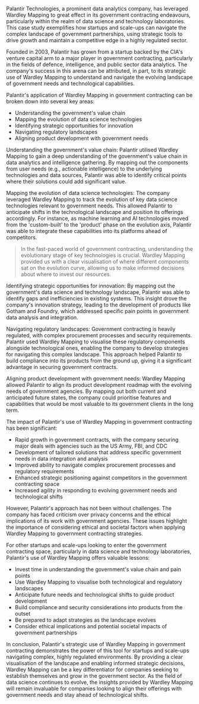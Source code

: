 Palantir Technologies, a prominent data analytics company, has leveraged Wardley Mapping to great effect in its government contracting endeavours, particularly within the realm of data science and technology laboratories. This case study exemplifies how startups and scale-ups can navigate the complex landscape of government partnerships, using strategic tools to drive growth and maintain a competitive edge in a highly regulated sector.

Founded in 2003, Palantir has grown from a startup backed by the CIA's venture capital arm to a major player in government contracting, particularly in the fields of defence, intelligence, and public sector data analytics. The company's success in this arena can be attributed, in part, to its strategic use of Wardley Mapping to understand and navigate the evolving landscape of government needs and technological capabilities.

Palantir's application of Wardley Mapping in government contracting can be broken down into several key areas:

- Understanding the government's value chain
- Mapping the evolution of data science technologies
- Identifying strategic opportunities for innovation
- Navigating regulatory landscapes
- Aligning product development with government needs

Understanding the government's value chain: Palantir utilised Wardley Mapping to gain a deep understanding of the government's value chain in data analytics and intelligence gathering. By mapping out the components from user needs (e.g., actionable intelligence) to the underlying technologies and data sources, Palantir was able to identify critical points where their solutions could add significant value.

Mapping the evolution of data science technologies: The company leveraged Wardley Mapping to track the evolution of key data science technologies relevant to government needs. This allowed Palantir to anticipate shifts in the technological landscape and position its offerings accordingly. For instance, as machine learning and AI technologies moved from the 'custom-built' to the 'product' phase on the evolution axis, Palantir was able to integrate these capabilities into its platforms ahead of competitors.

> In the fast-paced world of government contracting, understanding the evolutionary stage of key technologies is crucial. Wardley Mapping provided us with a clear visualisation of where different components sat on the evolution curve, allowing us to make informed decisions about where to invest our resources.

Identifying strategic opportunities for innovation: By mapping out the government's data science and technology landscape, Palantir was able to identify gaps and inefficiencies in existing systems. This insight drove the company's innovation strategy, leading to the development of products like Gotham and Foundry, which addressed specific pain points in government data analysis and integration.

Navigating regulatory landscapes: Government contracting is heavily regulated, with complex procurement processes and security requirements. Palantir used Wardley Mapping to visualise these regulatory components alongside technological ones, enabling the company to develop strategies for navigating this complex landscape. This approach helped Palantir to build compliance into its products from the ground up, giving it a significant advantage in securing government contracts.

Aligning product development with government needs: Wardley Mapping allowed Palantir to align its product development roadmap with the evolving needs of government agencies. By mapping out both current and anticipated future states, the company could prioritise features and capabilities that would be most valuable to its government clients in the long term.

The impact of Palantir's use of Wardley Mapping in government contracting has been significant:

- Rapid growth in government contracts, with the company securing major deals with agencies such as the US Army, FBI, and CDC
- Development of tailored solutions that address specific government needs in data integration and analysis
- Improved ability to navigate complex procurement processes and regulatory requirements
- Enhanced strategic positioning against competitors in the government contracting space
- Increased agility in responding to evolving government needs and technological shifts

However, Palantir's approach has not been without challenges. The company has faced criticism over privacy concerns and the ethical implications of its work with government agencies. These issues highlight the importance of considering ethical and societal factors when applying Wardley Mapping to government contracting strategies.

For other startups and scale-ups looking to enter the government contracting space, particularly in data science and technology laboratories, Palantir's use of Wardley Mapping offers valuable lessons:

- Invest time in understanding the government's value chain and pain points
- Use Wardley Mapping to visualise both technological and regulatory landscapes
- Anticipate future needs and technological shifts to guide product development
- Build compliance and security considerations into products from the outset
- Be prepared to adapt strategies as the landscape evolves
- Consider ethical implications and potential societal impacts of government partnerships

In conclusion, Palantir's strategic use of Wardley Mapping in government contracting demonstrates the power of this tool for startups and scale-ups navigating complex, highly regulated environments. By providing a clear visualisation of the landscape and enabling informed strategic decisions, Wardley Mapping can be a key differentiator for companies seeking to establish themselves and grow in the government sector. As the field of data science continues to evolve, the insights provided by Wardley Mapping will remain invaluable for companies looking to align their offerings with government needs and stay ahead of technological shifts.
